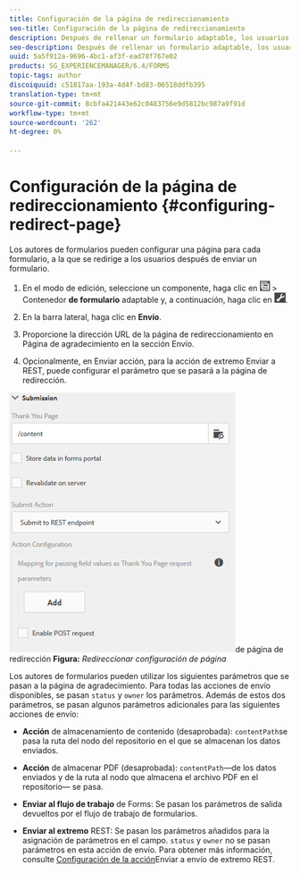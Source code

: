 ```yaml
---
title: Configuración de la página de redireccionamiento
seo-title: Configuración de la página de redireccionamiento
description: Después de rellenar un formulario adaptable, los usuarios pueden ser redirigidos a una página web que los autores de formularios pueden configurar al crear el formulario.
seo-description: Después de rellenar un formulario adaptable, los usuarios pueden ser redirigidos a una página web que los autores de formularios pueden configurar al crear el formulario.
uuid: 5a5f912a-9696-4bc1-af3f-ead78f767e02
products: SG_EXPERIENCEMANAGER/6.4/FORMS
topic-tags: author
discoiquuid: c51817aa-193a-4d4f-bd83-06518ddfb395
translation-type: tm+mt
source-git-commit: 8cbfa421443e62c0483756e9d5812bc987a9f91d
workflow-type: tm+mt
source-wordcount: '262'
ht-degree: 0%

---
```



# Configuración de la página de redireccionamiento {#configuring-redirect-page}

Los autores de formularios pueden configurar una página para cada formulario, a la que se redirige a los usuarios después de enviar un formulario.

1. En el modo de edición, seleccione un componente, haga clic en ![campo](assets/field-level.png) > Contenedor **de formulario** adaptable y, a continuación, haga clic en ![cmppr](assets/cmppr.png).

1. En la barra lateral, haga clic en **Envío**.

1. Proporcione la dirección URL de la página de redireccionamiento en Página de agradecimiento en la sección Envío.
1. Opcionalmente, en Enviar acción, para la acción de extremo Enviar a REST, puede configurar el parámetro que se pasará a la página de redirección.

![Configuración](assets/thank-you-setting-1.png)de página de redirección **Figura:** *Redireccionar configuración de página*

Los autores de formularios pueden utilizar los siguientes parámetros que se pasan a la página de agradecimiento. Para todas las acciones de envío disponibles, se pasan `status` y `owner` los parámetros. Además de estos dos parámetros, se pasan algunos parámetros adicionales para las siguientes acciones de envío:

* **Acción** de almacenamiento de contenido (desaprobada): `contentPath`se pasa la ruta del nodo del repositorio en el que se almacenan los datos enviados.

* **Acción** de almacenar PDF (desaprobada): `contentPath`—de los datos enviados y de la ruta al nodo que almacena el archivo PDF en el repositorio— se pasa.

* **Enviar al flujo de trabajo** de Forms: Se pasan los parámetros de salida devueltos por el flujo de trabajo de formularios.

* **Enviar al extremo** REST: Se pasan los parámetros añadidos para la asignación de parámetros en el campo. `status` y `owner` no se pasan parámetros en esta acción de envío. Para obtener más información, consulte [Configuración de la acción](/help/forms/using/configuring-submit-actions.md)Enviar a envío de extremo REST.


